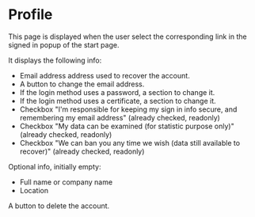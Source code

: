 # Profile

This page is displayed when the user select the corresponding link in the signed in popup of the start page.

It displays the following info:

- Email address address used to recover the account.
- A button to change the email address.
- If the login method uses a password, a section to change it.
- If the login method uses a certificate, a section to change it.
- Checkbox "I'm responsible for keeping my sign in info secure, and remembering my email address" (already checked, readonly)
- Checkbox "My data can be examined (for statistic purpose only)" (already checked, readonly)
- Checkbox "We can ban you any time we wish (data still available to recover)" (already checked, readonly)

Optional info, initially empty:

- Full name or company name
- Location
 
A button to delete the account.
